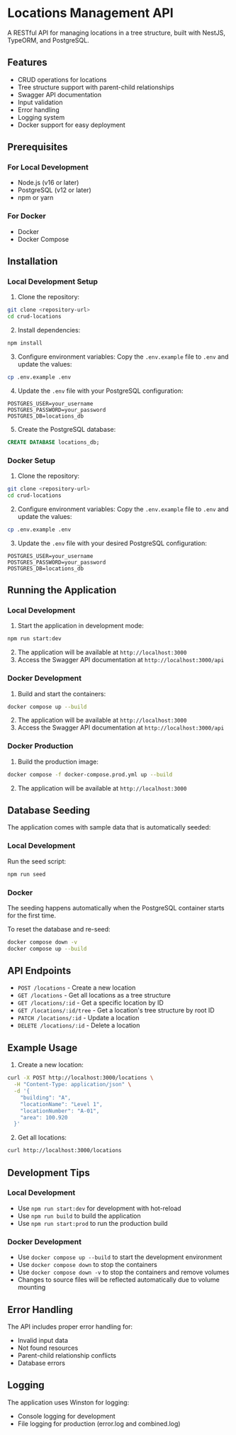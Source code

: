 # Locations Management API

A RESTful API for managing locations in a tree structure, built with NestJS, TypeORM, and PostgreSQL.

## Features

- CRUD operations for locations
- Tree structure support with parent-child relationships
- Swagger API documentation
- Input validation
- Error handling
- Logging system
- Docker support for easy deployment

## Prerequisites

### For Local Development
- Node.js (v16 or later)
- PostgreSQL (v12 or later)
- npm or yarn

### For Docker
- Docker
- Docker Compose

## Installation

### Local Development Setup

1. Clone the repository:
```bash
git clone <repository-url>
cd crud-locations
```

2. Install dependencies:
```bash
npm install
```

3. Configure environment variables:
Copy the `.env.example` file to `.env` and update the values:
```bash
cp .env.example .env
```

4. Update the `.env` file with your PostgreSQL configuration:
```env
POSTGRES_USER=your_username
POSTGRES_PASSWORD=your_password
POSTGRES_DB=locations_db
```

5. Create the PostgreSQL database:
```sql
CREATE DATABASE locations_db;
```

### Docker Setup

1. Clone the repository:
```bash
git clone <repository-url>
cd crud-locations
```

2. Configure environment variables:
Copy the `.env.example` file to `.env` and update the values:
```bash
cp .env.example .env
```

3. Update the `.env` file with your desired PostgreSQL configuration:
```env
POSTGRES_USER=your_username
POSTGRES_PASSWORD=your_password
POSTGRES_DB=locations_db
```

## Running the Application

### Local Development

1. Start the application in development mode:
```bash
npm run start:dev
```

2. The application will be available at `http://localhost:3000`
3. Access the Swagger API documentation at `http://localhost:3000/api`

### Docker Development

1. Build and start the containers:
```bash
docker compose up --build
```

2. The application will be available at `http://localhost:3000`
3. Access the Swagger API documentation at `http://localhost:3000/api`

### Docker Production

1. Build the production image:
```bash
docker compose -f docker-compose.prod.yml up --build
```

2. The application will be available at `http://localhost:3000`

## Database Seeding

The application comes with sample data that is automatically seeded:

### Local Development
Run the seed script:
```bash
npm run seed
```

### Docker
The seeding happens automatically when the PostgreSQL container starts for the first time.

To reset the database and re-seed:
```bash
docker compose down -v
docker compose up --build
```

## API Endpoints

- `POST /locations` - Create a new location
- `GET /locations` - Get all locations as a tree structure
- `GET /locations/:id` - Get a specific location by ID
- `GET /locations/:id/tree` - Get a location's tree structure by root ID
- `PATCH /locations/:id` - Update a location
- `DELETE /locations/:id` - Delete a location

## Example Usage

1. Create a new location:
```bash
curl -X POST http://localhost:3000/locations \
  -H "Content-Type: application/json" \
  -d '{
    "building": "A",
    "locationName": "Level 1",
    "locationNumber": "A-01",
    "area": 100.920
  }'
```

2. Get all locations:
```bash
curl http://localhost:3000/locations
```

## Development Tips

### Local Development
- Use `npm run start:dev` for development with hot-reload
- Use `npm run build` to build the application
- Use `npm run start:prod` to run the production build

### Docker Development
- Use `docker compose up --build` to start the development environment
- Use `docker compose down` to stop the containers
- Use `docker compose down -v` to stop the containers and remove volumes
- Changes to source files will be reflected automatically due to volume mounting

## Error Handling

The API includes proper error handling for:
- Invalid input data
- Not found resources
- Parent-child relationship conflicts
- Database errors

## Logging

The application uses Winston for logging:
- Console logging for development
- File logging for production (error.log and combined.log) 